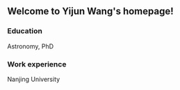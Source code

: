 ## Welcome to Yijun Wang's homepage!

### <strong>Education</strong>
Astronomy, PhD

### Work experience
Nanjing University
